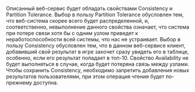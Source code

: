 Описанный веб-сервис будет обладать свойствами Consistency и Partition Tolerance. Выбор в пользу Partition Tolerance обусловлен тем, что веб-система скорее всего будет распределенной, и, соответственно, невыполнение данного свойства означает, что система при потере связи хотя бы с одним узлом приведет к неработоспособности всей системы, что нас не устраивает. Выбор в пользу Consistency обусловлен тем, что в данном веб-сервисе клиент, добавивший свой результат в игре захочет сразу увидеть его в таблице, особенно, если его результат попадает в топ-10. Свойство Availability не будет выполняться в случае, когда будет потеряна связь между узлами. Чтобы сохранить Consistency, необходимо запретить добавления новых результатов пользователями, при этом операция чтения будет по-прежнему доступна.
